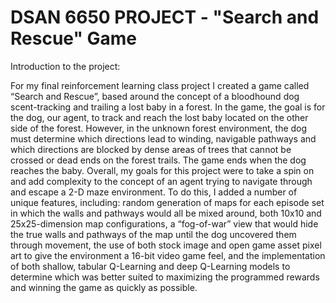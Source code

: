 # DSAN 6650 PROJECT - "Search and Rescue" Game

Introduction to the project:

For my final reinforcement learning class project I created a game called “Search and Rescue”, based around the concept of a bloodhound dog scent-tracking and trailing a lost baby in a forest. In the game, the goal is for the dog, our agent, to track and reach the lost baby located on the other side of the forest. However, in the unknown forest environment, the dog must determine which directions lead to winding, navigable pathways and which directions are blocked by dense areas of trees that cannot be crossed or dead ends on the forest trails. The game ends when the dog reaches the baby.
	Overall, my goals for this project were to take a spin on and add complexity to the concept of an agent trying to navigate through and escape a 2-D maze environment. To do this, I added a number of unique features, including: random generation of maps for each episode set in which the walls and pathways would all be mixed around, both 10x10 and 25x25-dimension map configurations, a “fog-of-war” view that would hide the true walls and pathways of the map until the dog uncovered them through movement, the use of both stock image and open game asset pixel art to give the environment a 16-bit video game feel, and the implementation of both shallow, tabular Q-Learning and deep Q-Learning models to determine which was better suited to maximizing the programmed rewards and winning the game as quickly as possible. 

